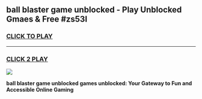
## ball blaster game unblocked - Play Unblocked Gmaes & Free #zs53l
<h3>
<a href="https://news.freeplayer.one?title=ball_blaster_game_unblocked&ref=03M">CLICK TO PLAY</a></h3>
<hr>

<h3>
<a href="https://news.freeplayer.one?title=ball_blaster_game_unblocked&ref=03M">CLICK 2 PLAY</a>
  
</h3>

<a href="https://news.freeplayer.one?title=ball_blaster_game_unblocked&ref=03M"><img src="https://clearcache.store/games.png"></a>


**ball blaster game unblocked games unblocked: Your Gateway to Fun and Accessible Online Gaming**
